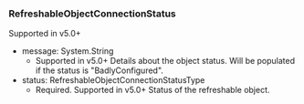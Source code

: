 ### RefreshableObjectConnectionStatus
Supported in v5.0+

- message: System.String
  - Supported in v5.0+
Details about the object status. Will be populated if the status is "BadlyConfigured".
- status: RefreshableObjectConnectionStatusType
  - Required. Supported in v5.0+
Status of the refreshable object.
